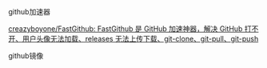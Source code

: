 github加速器

[creazyboyone/FastGithub: FastGithub 是 GitHub 加速神器，解决 GitHub 打不开、用户头像无法加载、releases 无法上传下载、git-clone、git-pull、git-push](https://github.com/creazyboyone/FastGithub)











github镜像

